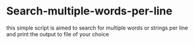 # Search-multiple-words-per-line
this simple script is aimed to search for multiple words or strings per line and print the output to file of your choice
